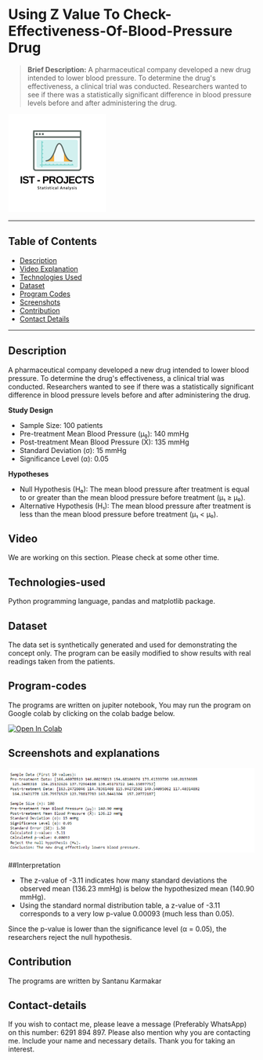 #  Using Z Value To Check-Effectiveness-Of-Blood-Pressure Drug
> **Brief Description:** A pharmaceutical company developed a new drug intended to lower blood pressure. To determine the drug's effectiveness, a clinical trial was conducted. Researchers wanted to see if there was a statistically significant difference in blood pressure levels before and after administering the drug.
> 
![Project Logo](ISTProjects.png)

---

## Table of Contents

- [Description](#description)
- [Video Explanation](#video)
- [Technologies Used](#technologies-used)
- [Dataset](#dataset)
- [Program Codes ](#program-codes)
- [Screenshots](#screenshots-and-explanations)
- [Contribution](#contributipn)
- [Contact Details](#contact-details)

---

## Description

A pharmaceutical company developed a new drug intended to lower blood pressure. To determine the drug's effectiveness, a clinical trial was conducted. Researchers wanted to see if there was a statistically significant difference in blood pressure levels before and after administering the drug.

**Study Design**
- Sample Size: 100 patients
- Pre-treatment Mean Blood Pressure (µ₀): 140 mmHg
- Post-treatment Mean Blood Pressure (X̄): 135 mmHg
- Standard Deviation (σ): 15 mmHg
- Significance Level (α): 0.05

**Hypotheses**
- Null Hypothesis (H₀): The mean blood pressure after treatment is equal to or greater than the mean blood pressure before treatment (µ₁ ≥ µ₀).
- Alternative Hypothesis (H₁): The mean blood pressure after treatment is less than the mean blood pressure before treatment (µ₁ < µ₀).


## Video
<!--
[![Watch the video](https://img.youtube.com/vi/tbd/hqdefault.jpg)](https://www.youtube.com/watch?v=tbd) 
-->

We are working on this section. Please check at some other time.

## Technologies-used

Python programming language, pandas and matplotlib package.

## Dataset

The data set is synthetically generated and used for demonstrating the concept only. The program can be easily modified to show results with real readings taken from the patients.

## Program-codes

The programs are written on jupiter notebook, You may run the program on Google colab by clicking on the colab badge below.

[![Open In Colab](https://colab.research.google.com/assets/colab-badge.svg)](https://colab.research.google.com/github/fromsantanu/Project1-IST-P-Value-For-Testing-Effectiveness-Of-Blood-Pressure-Drugs/blob/main/Project1-IST-P-Value-For-Testing-Effectiveness-Of-Blood-Pressure-Drugs.ipynb)

## Screenshots and explanations

![Program Output](output.png)

##Interpretation
- The z-value of -3.11 indicates how many standard deviations the observed mean (136.23 mmHg) is below the hypothesized mean (140.90 mmHg).
- Using the standard normal distribution table, a z-value of -3.11 corresponds to a very low p-value 0.00093 (much less than 0.05).

Since the p-value is lower than the significance level (α = 0.05), the researchers reject the null hypothesis.

## Contribution

The programs are written by Santanu Karmakar

## Contact-details

If you wish to contact me, please leave a message (Preferably WhatsApp) on this number: 6291 894 897.
Please also mention why you are contacting me. Include your name and necessary details.
Thank you for taking an interest.
